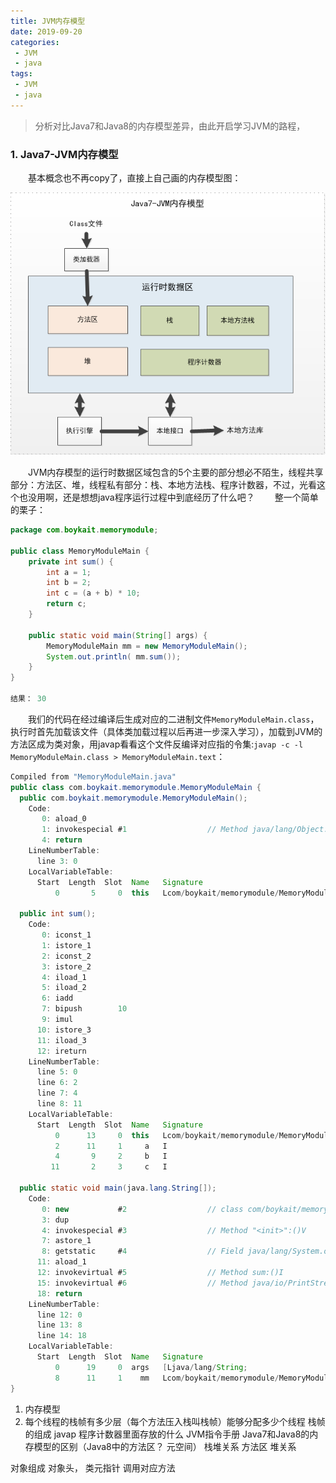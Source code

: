 ```yaml
---
title: JVM内存模型
date: 2019-09-20
categories:
 - JVM
 - java
tags:
 - JVM
 - java
---
```


> 分析对比Java7和Java8的内存模型差异，由此开启学习JVM的路程，

### 1. Java7-JVM内存模型
&emsp;&emsp;基本概念也不再copy了，直接上自己画的内存模型图：

![Java7-JVM内存模型图](/images/190920-jvm_memory_model_1.png)

&emsp;&emsp;JVM内存模型的运行时数据区域包含的5个主要的部分想必不陌生，线程共享部分：方法区、堆，线程私有部分：栈、本地方法栈、程序计数器，不过，光看这个也没用啊，还是想想java程序运行过程中到底经历了什么吧？
&emsp;&emsp;整一个简单的栗子：
```java
package com.boykait.memorymodule;

public class MemoryModuleMain {
    private int sum() {
        int a = 1;
        int b = 2;
        int c = (a + b) * 10;
        return c;
    }

    public static void main(String[] args) {
        MemoryModuleMain mm = new MemoryModuleMain();
        System.out.println( mm.sum());
    }
}

结果： 30

```
&emsp;&emsp;我们的代码在经过编译后生成对应的二进制文件`MemoryModuleMain.class`，执行时首先加载该文件（具体类加载过程以后再进一步深入学习），加载到JVM的方法区成为类对象，用javap看看这个文件反编译对应指的令集:`javap -c -l MemoryModuleMain.class > MemoryModuleMain.text`：

```java
Compiled from "MemoryModuleMain.java"
public class com.boykait.memorymodule.MemoryModuleMain {
  public com.boykait.memorymodule.MemoryModuleMain();
    Code:
       0: aload_0
       1: invokespecial #1                  // Method java/lang/Object."<init>":()V
       4: return
    LineNumberTable:
      line 3: 0
    LocalVariableTable:
      Start  Length  Slot  Name   Signature
          0       5     0  this   Lcom/boykait/memorymodule/MemoryModuleMain;

  public int sum();
    Code:
       0: iconst_1
       1: istore_1
       2: iconst_2
       3: istore_2
       4: iload_1
       5: iload_2
       6: iadd
       7: bipush        10
       9: imul
      10: istore_3
      11: iload_3
      12: ireturn
    LineNumberTable:
      line 5: 0
      line 6: 2
      line 7: 4
      line 8: 11
    LocalVariableTable:
      Start  Length  Slot  Name   Signature
          0      13     0  this   Lcom/boykait/memorymodule/MemoryModuleMain;
          2      11     1     a   I
          4       9     2     b   I
         11       2     3     c   I

  public static void main(java.lang.String[]);
    Code:
       0: new           #2                  // class com/boykait/memorymodule/MemoryModuleMain
       3: dup
       4: invokespecial #3                  // Method "<init>":()V
       7: astore_1
       8: getstatic     #4                  // Field java/lang/System.out:Ljava/io/PrintStream;
      11: aload_1
      12: invokevirtual #5                  // Method sum:()I
      15: invokevirtual #6                  // Method java/io/PrintStream.println:(I)V
      18: return
    LineNumberTable:
      line 12: 0
      line 13: 8
      line 14: 18
    LocalVariableTable:
      Start  Length  Slot  Name   Signature
          0      19     0  args   [Ljava/lang/String;
          8      11     1    mm   Lcom/boykait/memorymodule/MemoryModuleMain;
}

```


1. 内存模型
2. 每个线程的栈帧有多少层（每个方法压入栈叫栈帧）能够分配多少个线程
栈帧的组成
javap
程序计数器里面存放的什么
JVM指令手册
Java7和Java8的内存模型的区别（Java8中的方法区？ 元空间）
栈堆关系  方法区 堆关系

对象组成 对象头， 类元指针 调用对应方法